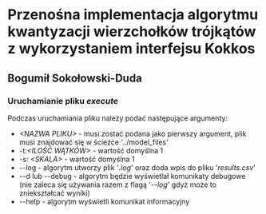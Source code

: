 # Przenośna implementacja algorytmu kwantyzacji wierzchołków trójkątów z wykorzystaniem interfejsu Kokkos
## Bogumił Sokołowski-Duda
### Uruchamianie pliku *execute*

Podczas uruchamiania pliku należy podać następujące argumenty:

 - *\<NAZWA PLIKU\>* - musi zostać podana jako pierwszy argument, plik musi znajdować się w ścieżce '../model_files'
 - -t:*\<ILOŚĆ WĄTKÓW\>* - wartość domyślna 1
 - -s: *\<SKALA\>* - wartość domyślna 1
 - --log - algorytm utworzy plik '*.log*' oraz doda wpis do pliku '*results.csv*'
 - --d lub --debug - algorytm będzie wyświetlał komunikaty debugowe (nie zaleca się używania razem z flagą '*--log*' gdyż może to zniekształcać wyniki)
 - --help - algorytm wyświetli komunikat informacyjny
